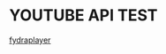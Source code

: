 YOUTUBE API TEST
===================


[fydraplayer ](https://imneverdied.github.io/youtubeplayer/)
